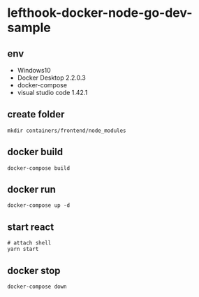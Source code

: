 # lefthook-docker-node-go-dev-sample

## env
- Windows10
- Docker Desktop 2.2.0.3
- docker-compose
- visual studio code 1.42.1

## create folder
```
mkdir containers/frontend/node_modules
```
## docker build
```
docker-compose build
```

## docker run
```
docker-compose up -d
```
## start react
```
# attach shell
yarn start
```

## docker stop
```
docker-compose down
```